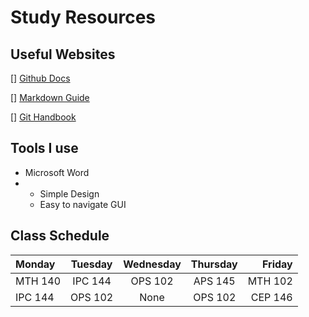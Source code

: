 # Study Resources
## Useful Websites
[] [Github Docs](https://docs.github.com/)

[] [Markdown Guide](https://www.markdownguide.org/)

[] [Git Handbook](https://guides.github.com/introduction/git-handbook/)

## Tools I use
- Microsoft Word
- - Simple Design
  - Easy to navigate GUI
## Class Schedule
| Monday  |   Tuesday  |  Wednesday  | Thursday  | Friday |
| :----   |    :---:   |    :----:   |  :----:   | ----:  |
| MTH 140 | IPC 144    | OPS 102     |  APS 145  | MTH 102|
| IPC 144 | OPS 102    |    None     |  OPS 102  | CEP 146|
